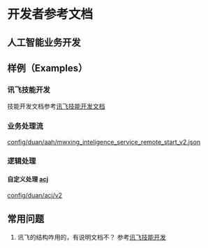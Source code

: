 # 开发者参考文档

## 人工智能业务开发

## 样例（Examples）

### 讯飞技能开发
技能开发文档参考[讯飞技能开发文档][2]

### 业务处理流
[config/duan/aah/mwxing_inteligence_service_remote_start_v2.json][4]

### 逻辑处理

#### 自定义处理 [acj][1]
[config/duan/acj/v2][3]

## 常用问题
1. 讯飞的结构咋用的，有说明文档不？
   参考[讯飞技能开发](#讯飞技能开发)

[1]: https://github.com/xiaoji-duan/duan-executor-dataprocessor "acj"
[2]: https://doc.iflyos.cn/studio/ "讯飞技能开发文档"
[3]: https://github.com/XJ-GTD/GTD2/tree/cassiscornuta/config/duan/acj/v2 "自定义逻辑处理样例"
[4]: https://github.com/XJ-GTD/GTD2/blob/cassiscornuta/config/duan/aah/mwxing_inteligence_service_remote_start_v2.json "通用语音业务处理流样例"
